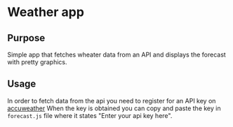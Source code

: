 # Weather app

## Purpose

Simple app that fetches wheater data from an API and displays the forecast with pretty graphics.

## Usage

In order to fetch data from the api you need to register for an API key on [accuweather]("https://developer.accuweather.com/")
When the key is obtained you can copy and paste the key in `forecast.js` file where it states "Enter your api key here".

